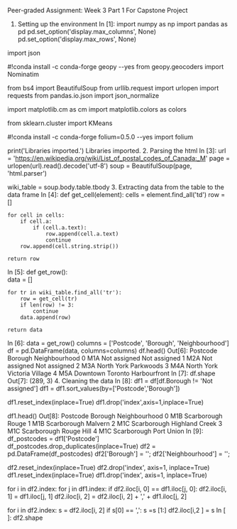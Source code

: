 
Peer-graded Assignment: Week 3 Part 1
For Capstone Project
1. Setting up the environment
In [1]:
import numpy as np
import pandas as pd
pd.set_option('display.max_columns', None)
pd.set_option('display.max_rows', None)

import json

#!conda install -c conda-forge geopy --yes
from geopy.geocoders import Nominatim

from bs4 import BeautifulSoup
from urllib.request import urlopen
import requests
from pandas.io.json import json_normalize

import matplotlib.cm as cm
import matplotlib.colors as colors

from sklearn.cluster import KMeans

#!conda install -c conda-forge folium=0.5.0 --yes
import folium

print('Libraries imported.')
Libraries imported.
2. Parsing the html
In [3]:
url = 'https://en.wikipedia.org/wiki/List_of_postal_codes_of_Canada:_M'
page = urlopen(url).read().decode('utf-8')
soup = BeautifulSoup(page, 'html.parser')

wiki_table = soup.body.table.tbody
3. Extracting data from the table to the data frame
In [4]:
def get_cell(element):
    cells = element.find_all('td')
    row = []
    
    for cell in cells:
        if cell.a:            
            if (cell.a.text):
                row.append(cell.a.text)
                continue
        row.append(cell.string.strip())
        
    return row
In [5]:
def get_row():    
    data = []  
    
    for tr in wiki_table.find_all('tr'):
        row = get_cell(tr)
        if len(row) != 3:
            continue
        data.append(row)        
    
    return data
In [6]:
data = get_row()
columns = ['Postcode', 'Borough', 'Neighbourhood']
df = pd.DataFrame(data, columns=columns)
df.head()
Out[6]:
Postcode	Borough	Neighbourhood
0	M1A	Not assigned	Not assigned
1	M2A	Not assigned	Not assigned
2	M3A	North York	Parkwoods
3	M4A	North York	Victoria Village
4	M5A	Downtown Toronto	Harbourfront
In [7]:
df.shape
Out[7]:
(289, 3)
4. Cleaning the data
In [8]:
df1 = df[df.Borough != 'Not assigned']
df1 = df1.sort_values(by=['Postcode','Borough'])

df1.reset_index(inplace=True)
df1.drop('index',axis=1,inplace=True)

df1.head()
Out[8]:
Postcode	Borough	Neighbourhood
0	M1B	Scarborough	Rouge
1	M1B	Scarborough	Malvern
2	M1C	Scarborough	Highland Creek
3	M1C	Scarborough	Rouge Hill
4	M1C	Scarborough	Port Union
In [9]:
df_postcodes = df1['Postcode']
df_postcodes.drop_duplicates(inplace=True)
df2 = pd.DataFrame(df_postcodes)
df2['Borough'] = '';
df2['Neighbourhood'] = '';


df2.reset_index(inplace=True)
df2.drop('index', axis=1, inplace=True)
df1.reset_index(inplace=True)
df1.drop('index', axis=1, inplace=True)

for i in df2.index:
    for j in df1.index:
        if df2.iloc[i, 0] == df1.iloc[j, 0]:
            df2.iloc[i, 1] = df1.iloc[j, 1]
            df2.iloc[i, 2] = df2.iloc[i, 2] + ',' + df1.iloc[j, 2]
            
for i in df2.index:
    s = df2.iloc[i, 2]
    if s[0] == ',':
        s =s [1:]
    df2.iloc[i,2 ] = s
In [ ]:
df2.shape
